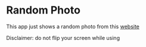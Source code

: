 # Random Photo

This app just shows a random photo from this [website](https://source.unsplash.com/random/600x600)

Disclaimer: do not flip your screen while using 
